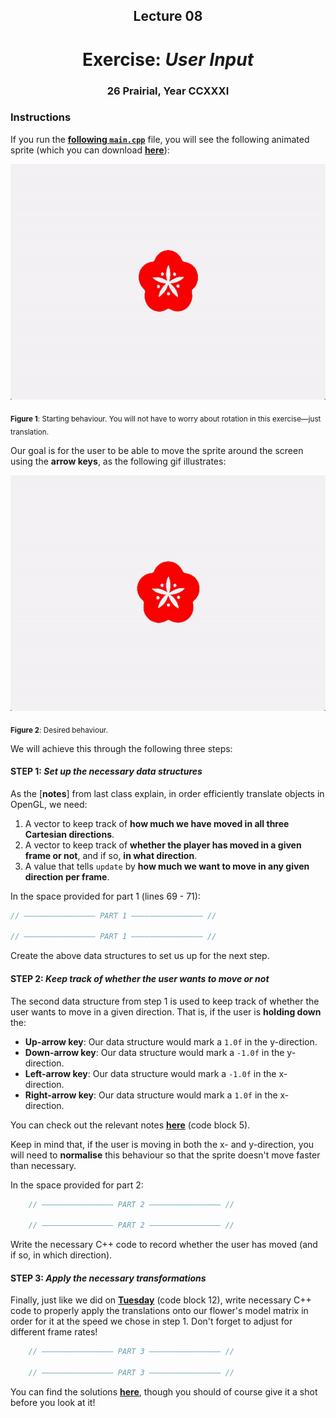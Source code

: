 <h2 align=center>Lecture 08</h2>

<h1 align=center>Exercise: <em>User Input</em></h1>

<h3 align=center>26 Prairial, Year CCXXXI</h3>

### Instructions

If you run the [**following `main.cpp`**](SDLProject/main.cpp) file, you will see the following animated sprite (which you can download [**here**](SDLProject/sprites/flower.png)):


![flower_static](assets/flower_static.gif)

<sub>**Figure 1**: Starting behaviour. You will not have to worry about rotation in this exercise—just translation.</sub>

Our goal is for the user to be able to move the sprite around the screen using the **arrow keys**, as the following gif illustrates:

![flower_example](assets/flower_example.gif)

<sub>**Figure 2**: Desired behaviour.</sub>

We will achieve this through the following three steps:

#### STEP 1: _Set up the necessary data structures_

As the [**notes**] from last class explain, in order efficiently translate objects in OpenGL, we need:

1. A vector to keep track of **how much we have moved in all three Cartesian directions**.
2. A vector to keep track of **whether the player has moved in a given frame or not**, and if so, **in what direction**.
3. A value that tells `update` by **how much we want to move in any given direction per frame**.

In the space provided for part 1 (lines 69 - 71):

```c++
// ———————————————— PART 1 ———————————————— //

// ———————————————— PART 1 ———————————————— //
```

Create the above data structures to set us up for the next step.

#### STEP 2: _Keep track of whether the user wants to move or not_

The second data structure from step 1 is used to keep track of whether the user wants to move in a given direction. That is, if the user is **holding down** the:

- **Up-arrow key**: Our data structure would mark a `1.0f` in the y-direction.
- **Down-arrow key**: Our data structure would mark a `-1.0f` in the y-direction.
- **Left-arrow key**: Our data structure would mark a `-1.0f` in the x-direction.
- **Right-arrow key**: Our data structure would mark a `1.0f` in the x-direction.

You can check out the relevant notes [**here**](https://github.com/sebastianromerocruz/CS3113-material/tree/main/lectures/player-input#keyboard-state) (code block 5).

Keep in mind that, if the user is moving in both the x- and y-direction, you will need to **normalise** this behaviour so that the sprite doesn't move faster than necessary.

In the space provided for part 2:

```cpp
    // ———————————————— PART 2 ———————————————— //
    
    // ———————————————— PART 2 ———————————————— //
```

Write the necessary C++ code to record whether the user has moved (and if so, in which direction).

#### STEP 3: _Apply the necessary transformations_

Finally, just like we did on [**Tuesday**](https://github.com/sebastianromerocruz/CS3113-material/tree/main/lectures/player-input#part-5-keeping-track-of-the-players-motion) (code block 12), write necessary C++ code to properly apply the translations onto our flower's model matrix in order for it at the speed we chose in step 1. Don't forget to adjust for different frame rates!

```c++
    // ———————————————— PART 3 ———————————————— //
    
    // ———————————————— PART 3 ———————————————— //
```

You can find the solutions [**here**](SDLProject/solution/solution.cpp), though you should of course give it a shot before you look at it!